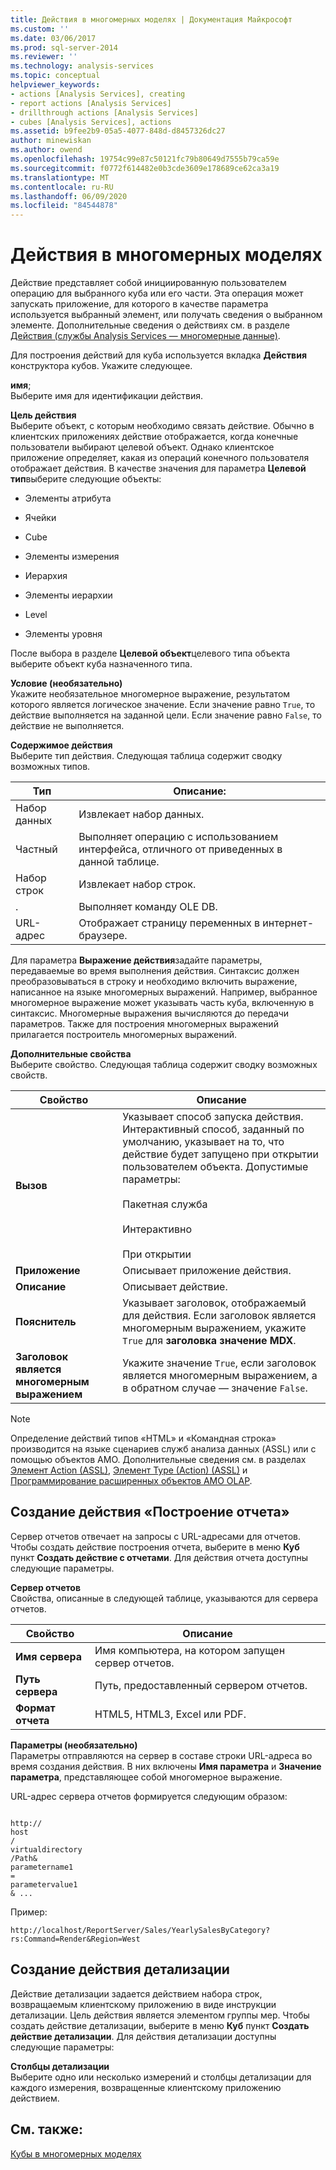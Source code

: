 ```yaml
---
title: Действия в многомерных моделях | Документация Майкрософт
ms.custom: ''
ms.date: 03/06/2017
ms.prod: sql-server-2014
ms.reviewer: ''
ms.technology: analysis-services
ms.topic: conceptual
helpviewer_keywords:
- actions [Analysis Services], creating
- report actions [Analysis Services]
- drillthrough actions [Analysis Services]
- cubes [Analysis Services], actions
ms.assetid: b9fee2b9-05a5-4077-848d-d8457326dc27
author: minewiskan
ms.author: owend
ms.openlocfilehash: 19754c99e87c50121fc79b80649d7555b79ca59e
ms.sourcegitcommit: f0772f614482e0b3cde3609e178689ce62ca3a19
ms.translationtype: MT
ms.contentlocale: ru-RU
ms.lasthandoff: 06/09/2020
ms.locfileid: "84544878"
---
```

# <a name="actions-in-multidimensional-models"></a>Действия в многомерных моделях
  Действие представляет собой инициированную пользователем операцию для выбранного куба или его части. Эта операция может запускать приложение, для которого в качестве параметра используется выбранный элемент, или получать сведения о выбранном элементе. Дополнительные сведения о действиях см. в разделе [Действия (службы Analysis Services — многомерные данные)](actions-analysis-services-multidimensional-data.md).  
  
 Для построения действий для куба используется вкладка **Действия** конструктора кубов. Укажите следующее.  
  
 **имя**;  
 Выберите имя для идентификации действия.  
  
 **Цель действия**  
 Выберите объект, с которым необходимо связать действие. Обычно в клиентских приложениях действие отображается, когда конечные пользователи выбирают целевой объект. Однако клиентское приложение определяет, какая из операций конечного пользователя отображает действия. В качестве значения для параметра **Целевой тип**выберите следующие объекты:  
  
-   Элементы атрибута  
  
-   Ячейки  
  
-   Cube  
  
-   Элементы измерения  
  
-   Иерархия  
  
-   Элементы иерархии  
  
-   Level  
  
-   Элементы уровня  
  
 После выбора в разделе **Целевой объект**целевого типа объекта выберите объект куба назначенного типа.  
  
 **Условие (необязательно)**  
 Укажите необязательное многомерное выражение, результатом которого является логическое значение. Если значение равно `True`, то действие выполняется на заданной цели. Если значение равно `False`, то действие не выполняется.  
  
 **Содержимое действия**  
 Выберите тип действия. Следующая таблица содержит сводку возможных типов.  
  
|Тип|Описание:|  
|----------|-----------------|  
|Набор данных|Извлекает набор данных.|  
|Частный|Выполняет операцию с использованием интерфейса, отличного от приведенных в данной таблице.|  
|Набор строк|Извлекает набор строк.|  
|.|Выполняет команду OLE DB.|  
|URL-адрес|Отображает страницу переменных в интернет-браузере.|  
  
 Для параметра **Выражение действия**задайте параметры, передаваемые во время выполнения действия. Синтаксис должен преобразовываться в строку и необходимо включить выражение, написанное на языке многомерных выражений. Например, выбранное многомерное выражение может указывать часть куба, включенную в синтаксис. Многомерные выражения вычисляются до передачи параметров. Также для построения многомерных выражений прилагается построитель многомерных выражений.  
  
 **Дополнительные свойства**  
 Выберите свойство. Следующая таблица содержит сводку возможных свойств.  
  
|Свойство|Описание|  
|--------------|-----------------|  
|**Вызов**|Указывает способ запуска действия. Интерактивный способ, заданный по умолчанию, указывает на то, что действие будет запущено при открытии пользователем объекта. Допустимые параметры:<br /><br /> Пакетная служба<br /><br /> Интерактивно<br /><br /> При открытии|  
|**Приложение**|Описывает приложение действия.|  
|**Описание**|Описывает действие.|  
|**Пояснитель**|Указывает заголовок, отображаемый для действия. Если заголовок является многомерным выражением, укажите `True` для **заголовка значение MDX**.|  
|**Заголовок является многомерным выражением**|Укажите значение `True`, если заголовок является многомерным выражением, а в обратном случае — значение `False`.|  
  
> [!NOTE]  
>  Определение действий типов «HTML» и «Командная строка» производится на языке сценариев служб анализа данных (ASSL) или с помощью объектов AMO. Дополнительные сведения см. в разделах [Элемент Action (ASSL)](https://docs.microsoft.com/bi-reference/assl/objects/action-element-assl), [Элемент Type (Action) (ASSL)](https://docs.microsoft.com/bi-reference/assl/properties/type-element-action-assl) и [Программирование расширенных объектов AMO OLAP](https://docs.microsoft.com/bi-reference/amo/programming-amo-olap-advanced-objects).  
  
## <a name="creating-a-reporting-action"></a>Создание действия «Построение отчета»  
 Сервер отчетов отвечает на запросы с URL-адресами для отчетов. Чтобы создать действие построения отчета, выберите в меню **Куб** пункт **Создать действие с отчетами**. Для действия отчета доступны следующие параметры.  
  
 **Сервер отчетов**  
 Свойства, описанные в следующей таблице, указываются для сервера отчетов.  
  
|Свойство|Описание|  
|--------------|-----------------|  
|**Имя сервера**|Имя компьютера, на котором запущен сервер отчетов.|  
|**Путь сервера**|Путь, предоставленный сервером отчетов.|  
|**Формат отчета**|HTML5, HTML3, Excel или PDF.|  
  
 **Параметры (необязательно)**  
 Параметры отправляются на сервер в составе строки URL-адреса во время создания действия. В них включены **Имя параметра** и **Значение параметра**, представляющее собой многомерное выражение.  
  
 URL-адрес сервера отчетов формируется следующим образом:  
  
```  
  
http://  
host  
/  
virtualdirectory  
/Path&  
parametername1  
=  
parametervalue1  
& ...  
```  
  
 Пример:  
  
```  
http://localhost/ReportServer/Sales/YearlySalesByCategory?rs:Command=Render&Region=West  
```  
  
## <a name="creating-a-drillthrough-action"></a>Создание действия детализации  
 Действие детализации задается действием набора строк, возвращаемым клиентскому приложению в виде инструкции детализации. Цель действия является элементом группы мер. Чтобы создать действие детализации, выберите в меню **Куб** пункт **Создать действие детализации**. Для действия детализации доступны следующие параметры:  
  
 **Столбцы детализации**  
 Выберите одно или несколько измерений и столбцы детализации для каждого измерения, возвращенные клиентскому приложению действием.  
  
## <a name="see-also"></a>См. также:  
 [Кубы в многомерных моделях](cubes-in-multidimensional-models.md)  
  
  
